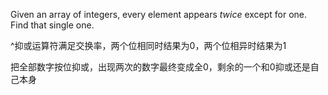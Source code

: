 Given an array of integers, every element appears *twice* except for one. Find that single one.

^抑或运算符满足交换率，两个位相同时结果为0，两个位相异时结果为1

把全部数字按位抑或，出现两次的数字最终变成全0，剩余的一个和0抑或还是自己本身